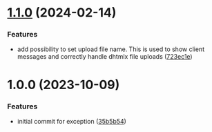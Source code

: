 # [1.1.0](https://github.com/byteshard/exception/compare/v1.0.0...v1.1.0) (2024-02-14)


### Features

* add possibility to set upload file name. This is used to show client messages and correctly handle dhtmlx file uploads ([723ec1e](https://github.com/byteshard/exception/commit/723ec1ec32995cf4e4ea08702337e748916fa842))

# 1.0.0 (2023-10-09)


### Features

* initial commit for exception ([35b5b54](https://github.com/byteshard/exception/commit/35b5b54e980f249944cde94e6b38ebe950443f89))

